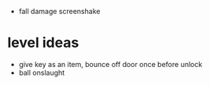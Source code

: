 - fall damage screenshake


# level ideas
- give key as an item, bounce off door once before unlock
- ball onslaught
